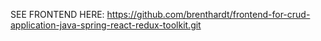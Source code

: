 SEE FRONTEND HERE: https://github.com/brenthardt/frontend-for-crud-application-java-spring-react-redux-toolkit.git
